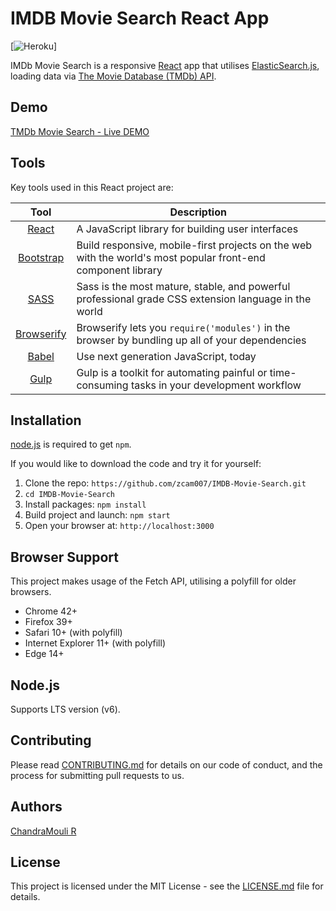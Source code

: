 # IMDB Movie Search React App
[![Heroku](https://heroku-badge.herokuapp.com/?app=xen-imdb)]


IMDb Movie Search is a responsive [React](http://facebook.github.io/react/index.html) app that utilises [ElasticSearch.js](https://www.elastic.co/), loading data via [The Movie Database (TMDb) API](https://www.themoviedb.org/documentation/api).


## Demo
[TMDb Movie Search - Live DEMO](https://xen-imdb.herokuapp.com/)


## Tools
Key tools used in this React project are:

| Tool             | Description   |
| :-------------:|--------------|
| [React](http://facebook.github.io/react/index.html) | A JavaScript library for building user interfaces |
| [Bootstrap](http://getbootstrap.com/) | Build responsive, mobile-first projects on the web with the world's most popular front-end component library |
| [SASS](http://sass-lang.com/) | 	Sass is the most mature, stable, and powerful professional grade CSS extension language in the world |
| [Browserify](http://browserify.org/) | Browserify lets you `require('modules')` in the browser by bundling up all of your dependencies |
| [Babel](https://babeljs.io/) | Use next generation JavaScript, today |
| [Gulp](http://gulpjs.com/) | Gulp is a toolkit for automating painful or time-consuming tasks in your development workflow |


## Installation
[node.js](http://nodejs.org/download/) is required to get ``npm``.

If you would like to download the code and try it for yourself:

1. Clone the repo: `https://github.com/zcam007/IMDB-Movie-Search.git`
2. `cd IMDB-Movie-Search`
2. Install packages: `npm install`
3. Build project and launch: `npm start`
4. Open your browser at: `http://localhost:3000`


## Browser Support
This project makes usage of the Fetch API, utilising a polyfill for older browsers.

- Chrome 42+
- Firefox 39+
- Safari 10+ (with polyfill)
- Internet Explorer 11+ (with polyfill)
- Edge 14+

## Node.js
Supports LTS version (v6).


## Contributing

Please read [CONTRIBUTING.md](https://gist.github.com/PurpleBooth/b24679402957c63ec426) for details on our code of conduct, and the process for submitting pull requests to us.


## Authors

[ChandraMouli R](https://hello.chandu.dev)


## License

This project is licensed under the MIT License - see the [LICENSE.md](LICENSE.md) file for details.
